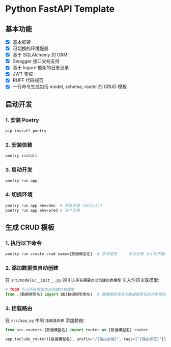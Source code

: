 # Python FastAPI Template

## 基本功能

- [x] 基本框架
- [x] 可切换的环境配置
- [x] 基于 SQLAlchemy 的 ORM
- [x] Swagger 接口文档支持
- [x] 基于 logure 框架的日志记录
- [x] JWT 鉴权
- [x] RUFF 代码规范
- [x] 一行命令生成包括 model, schema, router 的 CRUD 模板

## 启动开发

### 1. 安装 Poetry

```bash
pip install poetry
```

### 2. 安装依赖

```bash
poetry install
```

### 3. 启动开发

```bash
poetry run app
```

### 4. 切换环境

```bash
poetry run app env=dev  # 开发环境 (default)
poetry run app env=prod # 生产环境
```

## 生成 CRUD 模板

### 1. 执行以下命令

```bash
poetry run create_crud name={数据模型名}  # 多词使用 `_` 作为分隔 大小写不敏感
```

### 2. 添加数据表自动创建

在 `src/models/__init__.py` 的 `引入所有需要自动创建的表模型` 引入你的关联模型:

```python
# TODO 引入所有需要自动创建的表模型
from .{数据模型名} import DB{数据模型类名}  # 数据模型类名为数据模型名的大驼峰形式 例如: UserData
```

### 3. 挂载路由

在 `src/app.py` 中的 `挂载路由表` 添加路由:

```python
from src.routers.{数据模型名} import router as {数据模型名}_router

app.include_router({数据模型名}, prefix="/{路由前缀}", tags=["{路由标签}"])
```

